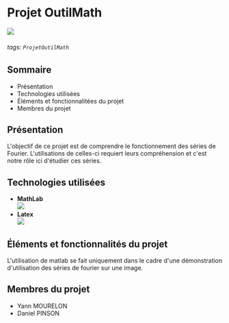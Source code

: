 # Projet OutilMath 
![](https://upload.wikimedia.org/wikipedia/commons/a/aa/Fourier2.jpg)

###### tags: `ProjetOutilMath`

## Sommaire

- Présentation
- Technologies utilisées
- Éléments et fonctionnalitées du projet
- Membres du projet

## Présentation

L'objectif de ce projet est de comprendre le fonctionnement des séries de Fourier. L'utilisations de celles-ci requiert leurs compréhension et c'est notre rôle ici d'étudier ces séries.

## Technologies utilisées

- **MathLab**  
![](https://upload.wikimedia.org/wikipedia/commons/thumb/2/21/Matlab_Logo.png/220px-Matlab_Logo.png)
- **Latex**  
![](https://www.cnetfrance.fr/u/037/148/272eaf9a521df272.png)

## Éléments et fonctionnalités du projet

L'utilisation de matlab se fait uniquement dans le cadre d'une démonstration d'utilisation des séries de fourier sur une image.

## Membres du projet

- Yann MOURELON
- Daniel PINSON